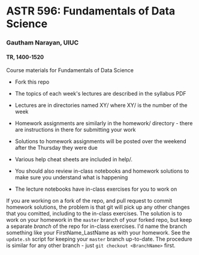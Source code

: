 # ASTR 596: Fundamentals of Data Science
### Gautham Narayan, UIUC
#### TR, 1400-1520 

Course materials for Fundamentals of Data Science 

* Fork this repo

* The topics of each week's lectures are described in the syllabus PDF 

* Lectures are in directories named XY/ where XY/ is the number of the week

* Homework assignments are similarly in the homework/ directory - there are instructions in there for submitting your work

* Solutions to homework assignments will be posted over the weekend after the Thursday they were due

* Various help cheat sheets are included in help/. 

* You should also review in-class notebooks and homework solutions to make sure you understand what is happening

* The lecture notebooks have in-class exercises for you to work on

If you are working on a fork of the repo, and pull request to commit homework
solutions, the problem is that git will pick up any other changes that you
comitted, including to the in-class exercises. The solution is to work on your
homework in the `master` branch of your forked repo, but keep a separate
*branch* of the repo for in-class exercises. I'd name the branch something like
your FirstName_LastName as with your homework. See the `update.sh` script for
keeping your `master` branch up-to-date. The procedure is similar for any other
branch - just `git checkout <BranchName>` first.
